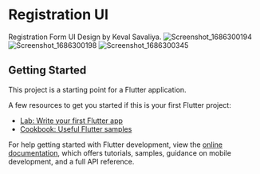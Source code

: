 # Registration UI

Registration Form UI Design by Keval Savaliya.
![Screenshot_1686300194](https://github.com/SKeval/profilelists/assets/100701924/9aa9bbb2-3b05-4691-b4f2-ddb17a1d3e2d)
![Screenshot_1686300198](https://github.com/SKeval/profilelists/assets/100701924/42ffda83-99a5-4e94-afca-c5259a4bc518)
![Screenshot_1686300345](https://github.com/SKeval/profilelists/assets/100701924/09c48ce7-2451-44a9-b632-d62e99a40373)


## Getting Started

This project is a starting point for a Flutter application.

A few resources to get you started if this is your first Flutter project:

- [Lab: Write your first Flutter app](https://docs.flutter.dev/get-started/codelab)
- [Cookbook: Useful Flutter samples](https://docs.flutter.dev/cookbook)

For help getting started with Flutter development, view the
[online documentation](https://docs.flutter.dev/), which offers tutorials,
samples, guidance on mobile development, and a full API reference.
